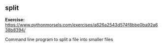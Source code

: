 ## split

**Exercise:** https://www.pythonmorsels.com/exercises/a626a2543d574f8bbe0ba92a638b8394/

Command line program to split a file into smaller files
